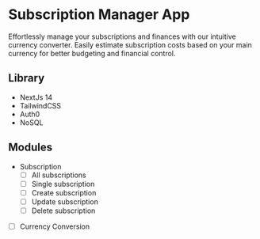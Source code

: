 # Subscription Manager App

Effortlessly manage your subscriptions and finances with our intuitive currency converter. Easily estimate subscription costs based on your main currency for better budgeting and financial control.

## Library

- NextJs 14
- TailwindCSS
- Auth0
- NoSQL

## Modules

- Subscription
  - [ ] All subscriptions
  - [ ] Single subscription
  - [ ] Create subscription
  - [ ] Update subscription
  - [ ] Delete subscription
- [ ] Currency Conversion
